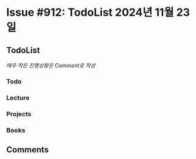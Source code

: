 # Issue #912: TodoList 2024년 11월 23일

## TodoList

*매우 작은 진행상황은 Comment로 작성*

### Todo  

### Lecture

### Projects

### Books


## Comments

